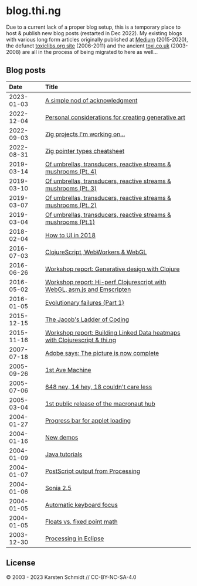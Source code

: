 # blog.thi.ng

Due to a current lack of a proper blog setup, this is a temporary place to host
& publish new blog posts (restarted in Dec 2022). My existing blogs with various
long form articles originally published at [Medium](https://medium.com/@thi.ng)
(2015-2020), the defunct [toxiclibs.org
site](https://github.com/postspectacular/toxiclibs) (2006-2011) and the ancient
[toxi.co.uk](http://toxi.co.uk/blog/) (2003-2008) are all in the process of
being migrated to here as well...

## Blog posts

| Date       | Title                                                                                                                             |
|:-----------|:----------------------------------------------------------------------------------------------------------------------------------|
| 2023-01-03 | [A simple nod of acknowledgment](2023/20230103-a-nod-of-acknowledgement.md)                                                       |
| 2022-12-04 | [Personal considerations for creating generative art](2022/20221204-personal-considerations.md)                                   |
| 2022-09-03 | [Zig projects I'm working on...](2022/20220903-zig-projects-wip.md)                                                               |
| 2022-08-31 | [Zig pointer types cheatsheet](2022/20220831-zig-pointer-cheatsheet.md)                                                           |
| 2019-03-14 | [Of umbrellas, transducers, reactive streams & mushrooms (Pt. 4)](2019/20190314-of-umbrellas-transducers-reactive-streams-pt4.md) |
| 2019-03-10 | [Of umbrellas, transducers, reactive streams & mushrooms (Pt. 3)](2019/20190310-of-umbrellas-transducers-reactive-streams-pt3.md) |
| 2019-03-07 | [Of umbrellas, transducers, reactive streams & mushrooms (Pt. 2)](2019/20190307-of-umbrellas-transducers-reactive-streams-pt2.md) |
| 2019-03-04 | [Of umbrellas, transducers, reactive streams & mushrooms (Pt.1)](2019/20190304-of-umbrellas-transducers-reactive-streams-pt1.md)  |
| 2018-02-04 | [How to UI in 2018](2018/20180204-how-to-ui-in-2018.md)                                                                           |
| 2016-07-03 | [ClojureScript, WebWorkers & WebGL](2016/20160703-clojurescript-webworkers-webgl.md)                                              |
| 2016-06-26 | [Workshop report: Generative design with Clojure](2016/20160626-generative-design-clojure.md)                                     |
| 2016-05-02 | [Workshop report: Hi-perf Clojurescript with WebGL, asm.js and Emscripten](2016/20160502-hiperf-clojurescript.md)                 |
| 2016-01-05 | [Evolutionary failures (Part 1)](2016/20160105-evolutionary-failures.md)                                                          |
| 2015-12-15 | [The Jacob's Ladder of Coding](2015/20151215-jacobs-ladder-of-coding.md)                                                          |
| 2015-11-16 | [Workshop report: Building Linked Data heatmaps with Clojurescript & thi.ng](2015/20151116-linked-data-clojurescript-workshop.md) |
| 2007-07-18 | [Adobe says: The picture is now complete](2007/20070718-adobe-says-the-picture-is-now-complete.md)                                |
| 2005-09-26 | [1st Ave Machine](2005/20050926-1st-ave-machine.md)                                                                               |
| 2005-07-06 | [648 ney, 14 hey, 18 couldn't care less](2005/20050706-648-ney-14-hey.md)                                                         |
| 2005-03-04 | [1st public release of the macronaut hub](2005/20050304-macronaut-hub.md)                                                         |
| 2004-01-27 | [Progress bar for applet loading](2004/20040127-progress-bar.md)                                                                  |
| 2004-01-16 | [New demos](2004/20040116-new-demos.md)                                                                                           |
| 2004-01-09 | [Java tutorials](2004/20040109-java-tutorials.md)                                                                                 |
| 2004-01-07 | [PostScript output from Processing](2004/20040107-postscript.md)                                                                  |
| 2004-01-06 | [Sonia 2.5](2004/20040106-sonia-25.md)                                                                                            |
| 2004-01-05 | [Automatic keyboard focus](2004/20040105-automatic-keyboard-focus.md)                                                             |
| 2004-01-05 | [Floats vs. fixed point math](2004/20040105-floats-vs-fixed-point-math.md)                                                        |
| 2003-12-30 | [Processing in Eclipse](2003/20031230-processing-in-eclipse.md)                                                                   |

## License

© 2003 - 2023 Karsten Schmidt // CC-BY-NC-SA-4.0
